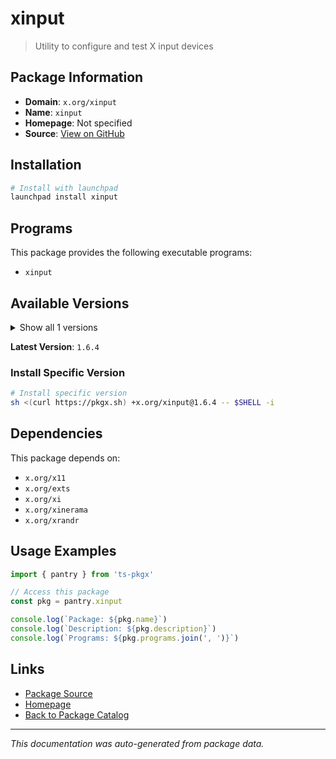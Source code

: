 # xinput

> Utility to configure and test X input devices

## Package Information

- **Domain**: `x.org/xinput`
- **Name**: `xinput`
- **Homepage**: Not specified
- **Source**: [View on GitHub](https://github.com/pkgxdev/pantry/tree/main/projects/x.org/xinput/package.yml)

## Installation

```bash
# Install with launchpad
launchpad install xinput
```

## Programs

This package provides the following executable programs:

- `xinput`

## Available Versions

<details>
<summary>Show all 1 versions</summary>

- `1.6.4`

</details>

**Latest Version**: `1.6.4`

### Install Specific Version

```bash
# Install specific version
sh <(curl https://pkgx.sh) +x.org/xinput@1.6.4 -- $SHELL -i
```

## Dependencies

This package depends on:

- `x.org/x11`
- `x.org/exts`
- `x.org/xi`
- `x.org/xinerama`
- `x.org/xrandr`

## Usage Examples

```typescript
import { pantry } from 'ts-pkgx'

// Access this package
const pkg = pantry.xinput

console.log(`Package: ${pkg.name}`)
console.log(`Description: ${pkg.description}`)
console.log(`Programs: ${pkg.programs.join(', ')}`)
```

## Links

- [Package Source](https://github.com/pkgxdev/pantry/tree/main/projects/x.org/xinput/package.yml)
- [Homepage](#)
- [Back to Package Catalog](../package-catalog.md)

---

*This documentation was auto-generated from package data.*
